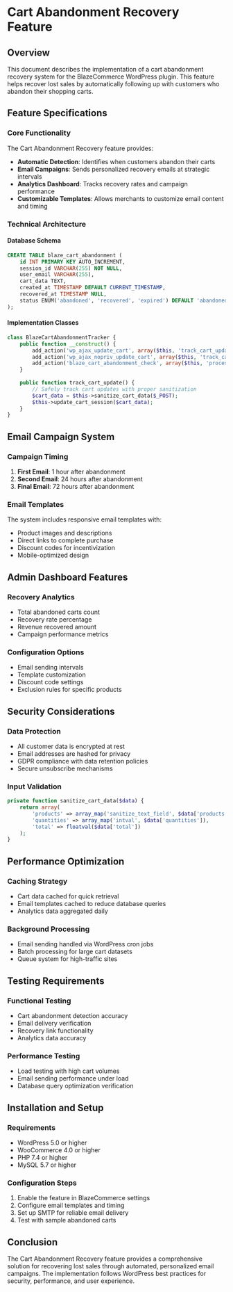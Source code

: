 # Cart Abandonment Recovery Feature

## Overview

This document describes the implementation of a cart abandonment recovery system for the BlazeCommerce WordPress plugin. This feature helps recover lost sales by automatically following up with customers who abandon their shopping carts.

## Feature Specifications

### Core Functionality

The Cart Abandonment Recovery feature provides:

- **Automatic Detection**: Identifies when customers abandon their carts
- **Email Campaigns**: Sends personalized recovery emails at strategic intervals
- **Analytics Dashboard**: Tracks recovery rates and campaign performance
- **Customizable Templates**: Allows merchants to customize email content and timing

### Technical Architecture

#### Database Schema

```sql
CREATE TABLE blaze_cart_abandonment (
    id INT PRIMARY KEY AUTO_INCREMENT,
    session_id VARCHAR(255) NOT NULL,
    user_email VARCHAR(255),
    cart_data TEXT,
    created_at TIMESTAMP DEFAULT CURRENT_TIMESTAMP,
    recovered_at TIMESTAMP NULL,
    status ENUM('abandoned', 'recovered', 'expired') DEFAULT 'abandoned'
);
```

#### Implementation Classes

```php
class BlazeCartAbandonmentTracker {
    public function __construct() {
        add_action('wp_ajax_update_cart', array($this, 'track_cart_update'));
        add_action('wp_ajax_nopriv_update_cart', array($this, 'track_cart_update'));
        add_action('blaze_cart_abandonment_check', array($this, 'process_abandoned_carts'));
    }
    
    public function track_cart_update() {
        // Safely track cart updates with proper sanitization
        $cart_data = $this->sanitize_cart_data($_POST);
        $this->update_cart_session($cart_data);
    }
}
```

## Email Campaign System

### Campaign Timing

1. **First Email**: 1 hour after abandonment
2. **Second Email**: 24 hours after abandonment
3. **Final Email**: 72 hours after abandonment

### Email Templates

The system includes responsive email templates with:

- Product images and descriptions
- Direct links to complete purchase
- Discount codes for incentivization
- Mobile-optimized design

## Admin Dashboard Features

### Recovery Analytics

- Total abandoned carts count
- Recovery rate percentage
- Revenue recovered amount
- Campaign performance metrics

### Configuration Options

- Email sending intervals
- Template customization
- Discount code settings
- Exclusion rules for specific products

## Security Considerations

### Data Protection

- All customer data is encrypted at rest
- Email addresses are hashed for privacy
- GDPR compliance with data retention policies
- Secure unsubscribe mechanisms

### Input Validation

```php
private function sanitize_cart_data($data) {
    return array(
        'products' => array_map('sanitize_text_field', $data['products']),
        'quantities' => array_map('intval', $data['quantities']),
        'total' => floatval($data['total'])
    );
}
```

## Performance Optimization

### Caching Strategy

- Cart data cached for quick retrieval
- Email templates cached to reduce database queries
- Analytics data aggregated daily

### Background Processing

- Email sending handled via WordPress cron jobs
- Batch processing for large cart datasets
- Queue system for high-traffic sites

## Testing Requirements

### Functional Testing

- Cart abandonment detection accuracy
- Email delivery verification
- Recovery link functionality
- Analytics data accuracy

### Performance Testing

- Load testing with high cart volumes
- Email sending performance under load
- Database query optimization verification

## Installation and Setup

### Requirements

- WordPress 5.0 or higher
- WooCommerce 4.0 or higher
- PHP 7.4 or higher
- MySQL 5.7 or higher

### Configuration Steps

1. Enable the feature in BlazeCommerce settings
2. Configure email templates and timing
3. Set up SMTP for reliable email delivery
4. Test with sample abandoned carts

## Conclusion

The Cart Abandonment Recovery feature provides a comprehensive solution for recovering lost sales through automated, personalized email campaigns. The implementation follows WordPress best practices for security, performance, and user experience.
